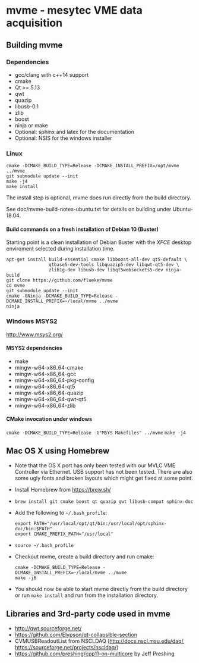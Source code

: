 # mvme - mesytec VME data acquisition

## Building mvme
### Dependencies
* gcc/clang with c++14 support
* cmake
* Qt >= 5.13
* qwt
* quazip
* libusb-0.1
* zlib
* boost
* ninja or make
* Optional: sphinx and latex for the documentation
* Optional: NSIS for the windows installer

### Linux

    cmake -DCMAKE_BUILD_TYPE=Release -DCMAKE_INSTALL_PREFIX=/opt/mvme ../mvme
    git submodule update --init
    make -j4
    make install

The install step is optional, mvme does run directly from the build directory.

See doc/mvme-build-notes-ubuntu.txt for details on building under Ubuntu-18.04.

#### Build commands on a fresh installation of Debian 10 (Buster)

Starting point is a clean installation of Debian Buster with the *XFCE* desktop
enviroment selected during installation time.

    apt-get install build-essential cmake libboost-all-dev qt5-default \
                    qtbase5-dev-tools libquazip5-dev libqwt-qt5-dev \
                    zlib1g-dev libusb-dev libqt5websockets5-dev ninja-build
    git clone https://github.com/flueke/mvme
    cd mvme
    git submodule update --init
    cmake -GNinja -DCMAKE_BUILD_TYPE=Release -DCMAKE_INSTALL_PREFIX=~/local/mvme ../mvme
    ninja

### Windows MSYS2

http://www.msys2.org/

#### MSYS2 dependencies
* make
* mingw-w64-x86_64-cmake
* mingw-w64-x86_64-gcc
* mingw-w64-x86_64-pkg-config
* mingw-w64-x86_64-qt5
* mingw-w64-x86_64-quazip
* mingw-w64-x86_64-qwt-qt5
* mingw-w64-x86_64-zlib

#### CMake invocation under windows
`cmake -DCMAKE_BUILD_TYPE=Release -G"MSYS Makefiles" ../mvme`
`make -j4`

## Mac OS X using Homebrew
* Note that the OS X port has only been tested with our MVLC VME Controller via
  Ethernet. USB support has not been tested. There are also some ugly fonts and
  broken layouts which might get fixed at some point.

* Install Homebrew from https://brew.sh/
* `brew install git cmake boost qt quazip qwt libusb-compat sphinx-doc`
* Add the following to `~/.bash_profile`:
    ```
    export PATH="/usr/local/opt/qt/bin:/usr/local/opt/sphinx-doc/bin:$PATH"
    export CMAKE_PREFIX_PATH="/usr/local"
    ```

* `source ~/.bash_profile`
* Checkout mvme, create a build directory and run cmake:
    ```
    cmake -DCMAKE_BUILD_TYPE=Release -DCMAKE_INSTALL_PREFIX=~/local/mvme ../mvme
    make -j6
    ```

* You should now be able to start mvme directly from the build directory or run
  `make install` and run from the installation directory.

## Libraries and 3rd-party code used in mvme
* http://qwt.sourceforge.net/
* https://github.com/Elypson/qt-collapsible-section
* CVMUSBReadoutList from NSCLDAQ (http://docs.nscl.msu.edu/daq/,
  https://sourceforge.net/projects/nscldaq/)
* https://github.com/preshing/cpp11-on-multicore by Jeff Preshing
